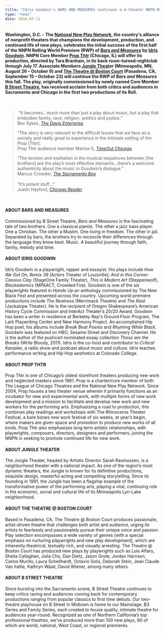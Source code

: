 ```yaml
---
title: "Idris Goodwin's BARS AND MEASURES continues a 4-theater NNPN Rolling World Premiere at Core Memeber Prop Thtr"
type: "news"
date: 2016-07-11
---
```


<h4><span class="lead-in"><strong>Washington, D.C.</strong> - <strong>The </strong><a href="http://nnpn.org/" rel="nofollow"><strong>National New Play Network</strong></a><strong>, the country's alliance of nonprofit theaters that champions the development, production, and continued life of new plays, celebrates the initial success of the first half of the NNPN Rolling World Premiere (RWP) of </strong><a href="https://newplayexchange.org/plays/27367/bars-and-measures" rel="nofollow"><strong><em>Bars and Measures</em></strong></a><strong> by </strong><a href="http://www.idrisgoodwin.com/" rel="nofollow"><strong>Idris Goodwin</strong></a><strong>.</strong> NNPN Core Member <a href="http://www.propthtr.org/bars-and-measures.html" rel="nofollow">Prop Thtr</a> (Chicago, IL) will offer its production, directed by Tara Branham, in its back room-turned-nightclub through July 17. Associate Members <a href="http://www.jungletheater.com/barsandmeasures/" rel="nofollow">Jungle Theat</a>er (Minneapolis, MN, August 26 – October 9) and <a href="http://www.bostoncourt.com/events/294/bars-and-measures" rel="nofollow">The Theatre @ Boston Court</a> (Pasadena, CA, September 15 – October 23) will continue the RWP of <em>Bars and Measures </em>this fall. The play, originally commissioned by newly named Core Member <a href="https://bstreettheatre.org/bars-and-measures/" rel="nofollow">B Street Theatre</a>, has received acclaim from both critics and audiences in Sacramento and Chicago in the first two productions of its Roll.</span></h4>
<p> </p>
<blockquote><p> “It becomes…much more than just a play about music, but a play that embodies family, race, religion, politics and justice.”<br />Bev Sykes, <em><a href="http://www.davisenterprise.com/arts/bars-and-measures-tackles-race-politics-religion-through-music/" rel="nofollow">The Davis Enterprise</a></em></p>
</blockquote>
<blockquote><p>“The story is very relevant to the difficult issues that we face as a society and really great to experience in the intimate setting of the Prop [Thtr].<br />Prop Thtr audience member Marina G, <em><a href="https://www.timeout.com/chicago/theater/bars-and-measures" rel="nofollow">TimeOut Chicago</a></em></p>
</blockquote>
<blockquote><p>“The tension and exaltation in the musical sequences between [the brothers] are the play’s most effective elements…there’s a welcome authenticity about the music in Goodwin’s dialogue.”<br />Marcus Crowder, <em><a href="http://www.sacbee.com/entertainment/arts-culture/article32968344.html" rel="nofollow">The Sacramento Bee</a></em><br /><br />“It’s potent stuff…”<br />Justin Hayford, <a href="http://www.chicagoreader.com/chicago/bars-and-measures/Event?oid=22443477" rel="nofollow"><em>Chicago Reader</em></a></p>
</blockquote>
<p> </p>
<h4><strong>ABOUT BARS AND MEASURES</strong></h4>
<p>Commissioned by B Street Theatre, <em>Bars and Measures</em> is the fascinating tale of two brothers. One a classical pianist. The other a jazz bass player. One a Christian. The other a Muslim. One living in freedom. The other in jail. Separated by bars, the brothers try to reconcile their differences through the language they know best. Music. A beautiful journey through faith, family, melody and time.</p>
<h4><strong>ABOUT IDRIS GOODWIN</strong></h4>
<p>Idris Goodwin is a playwright, rapper and essayist. His plays include <em>How We Got On</em>, <em>Remix 38</em> (Actors Theater of Louisville); <em>And in this Corner: Cassius Clay</em> (StageOne Family Theater), <em>This is Modern Art</em> (Steppenwolf), <em>Blackademics</em> (MPAACT, Crowded Fire). Goodwin is one of the six playwrights featured in <em>Hands Up</em> an anthology commissioned by The New Black Fest and presented across the country. Upcoming world premiere productions include <em>The Realness</em> (Merrimack Theatre) and <em>The Raid</em> (Jackalope Theater). He is the recipient of Oregon Shakespeare’s American History Cycle Commission and InterAct Theater’s 20/20 Award. Goodwin has been a writer in residence at Berkeley Rep's Ground Floor Program, The Lark Playwriting Center and New Harmony Project. An accomplished Hip Hop poet, his albums include <em>Break Beat Poems</em> and <em>Rhyming While Black</em>. Goodwin was featured on HBO, Sesame Street and Discovery Channel. He is the author of the pushcart nominated essay collection <em>These are the Breaks</em> (Write Bloody, 2011). Idris is the co-host and contributor to <em>Critical Karaoke</em>, a radio show and podcast about music and culture. Idris teaches performance writing and Hip Hop aesthetics at Colorado College.</p>
<h4><strong>ABOUT PROP THTR</strong></h4>
<p>Prop Thtr is one of Chicago’s oldest storefront theaters producing new work and neglected masters since 1981. Prop is a charter/core member of both The League of Chicago Theatres and the National New Play Network. Since 2004, Prop houses a two theater venue wherein it primarily functions as an incubator for new and experimental work, with multiple forms of new work development and a mission to facilitate and develop new work and new workers for the performing arts. Emphasizing a road to production, this combines play readings and workshops with The Rhinoceros Theater Festival, a bare bones new work festival of six weeks, at year’s begin, where makers are given space and promotion to produce new works of all kinds. Prop Thtr also emphasizes long term artistic relationships, with playwrights, composers, directors, designers and performers, joining the NNPN in seeking to promote continued life for new work.</p>
<h4><strong>ABOUT JUNGLE THEATER</strong></h4>
<p>The Jungle Theater, headed by Artistic Director Sarah Rasmussen, is a neighborhood theater with a national impact. As one of the region’s most dynamic theaters, the Jungle is known for its definitive productions, exquisite design, masterful acting and compelling storytelling. Since its founding in 1991, the Jungle has been a flagship example of the transformative power of the performing arts, playing a vital, continuing role in the economic, social and cultural life of its Minneapolis Lyn-Lake neighborhood.</p>
<h4><strong>ABOUT THE THEATRE @ BOSTON COURT</strong></h4>
<p>Based in Pasadena, CA, The Theatre @ Boston Court produces passionate, artist-driven theatre that challenges both artist and audience, urging its artists to fearlessly and passionately pursue their unique voice and passion. Play selection encompasses a wide variety of genres (with a special emphasis on nurturing playwrights and new play development), which are inherently theatrical, textually rich, and visually arresting. The Theatre @ Boston Court has produced new plays by playwrights such as Luis Alfaro, Sheila Callaghan, Julia Cho, Dan Dietz, Jason Grote, Jordan Harrison, Carlos Murillo, Laura Schellhardt, Octavio Solis, Deborah Stein, Jean Claude Van Itallie, Kathryn Walat, David Wiener, among many others.</p>
<h4><strong>ABOUT B STREET THEATRE</strong></h4>
<p>Since bursting into the Sacramento scene, B Street Theatre continues to keep critics raving and audiences coming back for contemporary productions ranging from popular classics to first time debuts. Our two-theatre playhouse on B Street in Midtown is home to our Mainstage, B3 Series and Family Series, each created to house quality, intimate theatre for audiences year-round. Recognized as one of Northern California’s top professional theatres, we’ve produced more than 100 new plays, 60 of which are world, national, West Coast, or regional premieres.</p>
